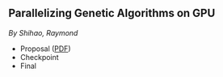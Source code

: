 <!-- ## Welcome to GitHub Pages

You can use the [editor on GitHub](https://github.com/BestArya/parallel_ga/edit/master/README.md) to maintain and preview the content for your website in Markdown files.

Whenever you commit to this repository, GitHub Pages will run [Jekyll](https://jekyllrb.com/) to rebuild the pages in your site, from the content in your Markdown files.

### Markdown

Markdown is a lightweight and easy-to-use syntax for styling your writing. It includes conventions for

```markdown
Syntax highlighted code block

# Header 1
## Header 2
### Header 3

- Bulleted
- List

1. Numbered
2. List

**Bold** and _Italic_ and `Code` text

[Link](url) and ![Image](src)
```

For more details see [GitHub Flavored Markdown](https://guides.github.com/features/mastering-markdown/).

### Jekyll Themes

Your Pages site will use the layout and styles from the Jekyll theme you have selected in your [repository settings](https://github.com/BestArya/parallel_ga/settings). The name of this theme is saved in the Jekyll `_config.yml` configuration file.

### Support or Contact

Having trouble with Pages? Check out our [documentation](https://help.github.com/categories/github-pages-basics/) or [contact support](https://github.com/contact) and we’ll help you sort it out.
 -->
## Parallelizing Genetic Algorithms on GPU
_By Shihao, Raymond_

- Proposal ([PDF](https://docs.google.com/document/d/1FuETlqpjyy-K7FtXaVQ7abZ9iziR9jqVFm-xh18thMU/edit?ts=5bd875e0))
- Checkpoint
- Final
